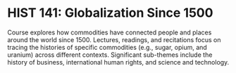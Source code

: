 # HIST 141: Globalization Since 1500

Course explores how commodities have connected people and places around the world since 1500. Lectures, readings, and recitations focus on tracing the histories of specific commodities (e.g., sugar, opium, and uranium) across different contexts. Significant sub-themes include the history of business, international human rights, and science and technology.